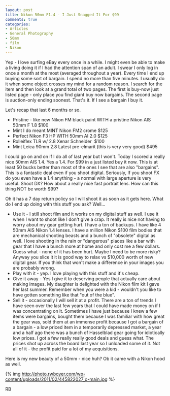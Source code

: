 ```yaml
---
layout: post
title: Nikon 50mm F1.4 - I Just Snagged It For $99
comments: true
categories:
- Articles
- General Photography
- 50mm
- film
- Nikon
---
```

Yep - I love surfing eBay every once in a while. I might even be able to make a living doing it if I had the attention span of an adult. I swear I only log in once a month at the most (averaged throughout a year). Every time I end up buying some sort of bargain. I spend no more than five minutes. I usually do it when some object crosses my mind for a random reason. I search for the item and then look at a grand total of two pages. The first is buy-now just listed page - only place you find giant buy now bargains. The second page is auction-only ending soonest. That's it. If I see a bargain I buy it.

Let's recap that last 6 months or so.
<ul>
	<li>Pristine - like new Nikon FM black paint WITH a pristine Nikon AIS 50mm F 1.8 $100</li>
	<li>Mint I do meant MINT Nikon FM2 crome $125</li>
	<li>Perfect Nikon F3 HP WITH 50mm AI 2.0 $125</li>
	<li>Rolleiflex TLR w/ 2.8 Xenar Schneider  $100</li>
	<li>Mint Leica 90mm 2.8 Latest pre-elmarit (this is very very good) $495</li>
</ul>
I could go on and on if I do all of last year but I won't. Today I scored a really nice 50mm AIS 1.4. Yes a 1.4. For $99 in a just listed buy it now. This is at least 50 bucks better than most of the ones I see that are also "bargains". This is a fantastic deal even if you shoot digital. Seriously, If you shoot FX do you even have a 1.4 anything - a normal with large aperture is very useful. Shoot DX? How about a really nice fast portrait lens. How can this thing NOT be worth $99?

Oh it has a 7 day return policy so I will shoot it as soon as it gets here. What do I end up doing with this stuff you ask? Well...
<ul>
	<li>Use it - I still shoot film and it works on my digital stuff as well. I use it when I want to shoot like I don't give a crap. It really is nice not having to worry about my gear getting hurt. I have a ton of backups. I have like 4 50mm AIS Nikon 1.4 lenses. I have a million Nikon $100 film bodies that are mechanical shooting beasts and a bunch of "obsolete" digital as well. I love shooting in the rain or "dangerous" places like a bar with gear that I have a bunch more at home and only cost me a few dollars. Guess what - none of it has been hurt. Maybe I need to be more risky? Anyway you slice it it is good way to relax vs $10,000 worth of new digital gear. If you think that won't make a difference in your images you are probably wrong.</li>
	<li>Play with it - yep. I love playing with this stuff and it's cheap.</li>
	<li>Give it away - Yes I give it to deserving people that actually care about making images. My daughter is delighted with the Nikon film kit I gave her last summer. Remember when you were a kid - wouldn't you like to have gotten something like that "out of the blue".</li>
	<li>Sell it - occasionally I will sell it at a profit. There are a ton of trends I have seen over the last few years that I could have made money on if I was concentrating on it. Sometimes I have just because I knew a few items were bargains, bought them because I was familiar with how great the gear was, sold them at an immense profit because I got a bargain of a bargain - a low priced item in a temporarily depressed market, a year and a half ago there was a bunch of Hasselblad gear going for idiotically low prices. I got a few really really good deals and guess what. The prices shot up across the board last year so I unloaded some of it. Not all of it - the profit paid for a lot of my acquisitions.</li>
</ul>
Here is my new beauty of a 50mm - nice huh? Ob it came with a Nikon hood as well.

{% img http://photo.rwboyer.com/wp-content/uploads/2011/02/445822027_o-main.jpg %}

RB